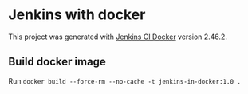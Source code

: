 # Jenkins with docker

This project was generated with [Jenkins CI Docker](https://github.com/jenkinsci/docker) version 2.46.2.

## Build docker image

Run `docker build --force-rm --no-cache -t jenkins-in-docker:1.0 .`